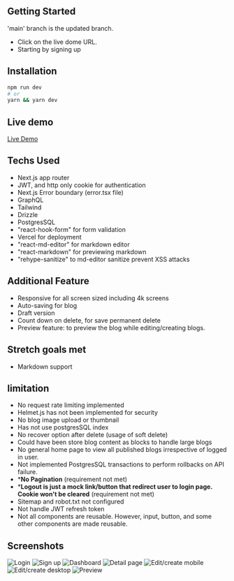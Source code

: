 ## Getting Started
'main' branch is the updated branch.
- Click on the live dome URL.
- Starting by signing up

## Installation
```bash
npm run dev
# or
yarn && yarn dev
```

## Live demo
[Live Demo](https://blog-saas-topaz.vercel.app/)

## Techs Used
- Next.js app router
- JWT, and http only cookie for authentication
- Next.js Error boundary (error.tsx file)
- GraphQL
- Tailwind
- Drizzle
- PostgresSQL
- "react-hook-form" for form validation
- Vercel for deployment
- "react-md-editor" for markdown editor
- "react-markdown" for previewing markdown
- "rehype-sanitize" to md-editor sanitize prevent XSS attacks

## Additional Feature
- Responsive for all screen sized including 4k screens
- Auto-saving for blog
- Draft version
- Count down on delete, for save permanent delete
- Preview feature: to preview the blog while editing/creating blogs.

## Stretch goals met
- Markdown support

## limitation
- No request rate limiting implemented
- Helmet.js has not been implemented for security
- No blog image upload or thumbnail
- Has not use postgresSQL index
- No recover option after delete (usage of soft delete)
- Could have been store blog content as blocks to handle large blogs
- No general home page to view all published blogs irrespective of logged in user.
- Not implemented PostgresSQL transactions to perform rollbacks on API failure.
- ***No Pagination** (requirement not met)
- ***Logout is just a mock link/button that redirect user to login page. Cookie won't be cleared** (requirement not met)
- Sitemap and robot.txt not configured
- Not handle JWT refresh token
- Not all components are reusable. However, input, button, and some other components are made reusable. 

## Screenshots

![Login](./screenshots/login.png)
![Sign up](./screenshots/signup.png)
![Dashboard](./screenshots/dashboard.png)
![Detail page](./screenshots/detail_page.png)
![Edit/create mobile](./screenshots/edit-create-mobile.png)
![Edit/create desktop](./screenshots/edit-create-desktop.png)
![Preview](./screenshots/preview.png)
